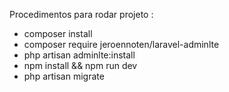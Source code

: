 Procedimentos para rodar projeto :
- composer install
- composer require jeroennoten/laravel-adminlte
- php artisan adminlte:install
- npm install && npm run dev
- php artisan migrate
